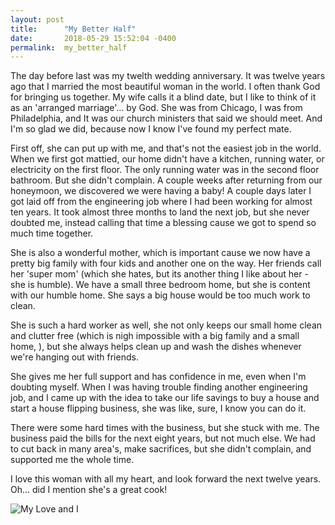 ```yaml
---
layout: post
title:      "My Better Half"
date:       2018-05-29 15:52:04 -0400
permalink:  my_better_half
---
```



The day before last was my twelth wedding anniversary. It was twelve years ago that I married the most beautiful woman in the world. I often thank God for bringing us together. My wife calls it a blind date, but I like to think of it as an 'arranged marriage'... by God. She was from Chicago, I was from Philadelphia, and It was our church ministers that said we should meet. And I'm so glad we did, because now I know I've found my perfect mate.

First off, she can put up with me, and that's not the easiest job in the world. When we first got mattied, our home didn't have a kitchen, running water, or electricity on the first floor. The only running water was in the second floor bathroom. But she didn't complain. A couple weeks after returning from our honeymoon, we discovered we were having a baby! A couple days later I got laid off from the engineering job where I had been working for almost ten years. It took almost three months to land the next job, but she never doubted me, instead calling that time a blessing cause we got to spend so much time together.

She is also a wonderful mother, which is important cause we now have a pretty big family with four kids and another one on the way. Her friends call her 'super mom' (which she hates, but its another thing I like about her - she is humble). We have a small three bedroom home, but she is content with our humble home. She says a big house would be too much work to clean.

She is such a hard worker as well, she not only keeps our small home clean and clutter free (which is nigh impossible with a big family and a small home, ), but she always helps clean up and wash the dishes whenever we're hanging out with friends.

She gives me her full support and has confidence in me, even when I'm doubting myself. When I was having trouble finding another engineering job, and I came up with the idea to take our life savings to buy a house and start a house flipping business, she was like, sure, I know you can do it.

There were some hard times with the business, but she stuck with me. The business paid the bills for the next eight years, but not much else. We had to cut back in many area's, make sacrifices, but she didn't complain, and supported  me the whole time.

I love this woman with all my heart, and look forward the next twelve years. Oh...  did I mention she's a great cook!

![My Love and I](https://dapawn.github.io/img/MyLoveAndI.jpg)

